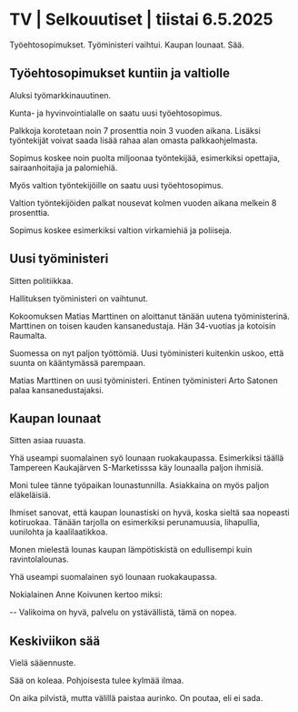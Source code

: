 # TV \| Selkouutiset \| tiistai 6.5.2025

Työehtosopimukset. Työministeri vaihtui. Kaupan lounaat. Sää.

## Työehtosopimukset kuntiin ja valtiolle

Aluksi työmarkkinauutinen.

Kunta- ja hyvinvointialalle on saatu uusi työehtosopimus.

Palkkoja korotetaan noin 7 prosenttia noin 3 vuoden aikana. Lisäksi työntekijät voivat saada lisää rahaa alan omasta palkkaohjelmasta.

Sopimus koskee noin puolta miljoonaa työntekijää, esimerkiksi opettajia, sairaanhoitajia ja palomiehiä.

Myös valtion työntekijöille on saatu uusi työehtosopimus.

Valtion työntekijöiden palkat nousevat kolmen vuoden aikana melkein 8 prosenttia.

Sopimus koskee esimerkiksi valtion virkamiehiä ja poliiseja.

## Uusi työministeri

Sitten politiikkaa.

Hallituksen työministeri on vaihtunut.

Kokoomuksen Matias Marttinen on aloittanut tänään uutena työministerinä. Marttinen on toisen kauden kansanedustaja. Hän 34-vuotias ja kotoisin Raumalta.

Suomessa on nyt paljon työttömiä. Uusi työministeri kuitenkin uskoo, että suunta on kääntymässä parempaan.

Matias Marttinen on uusi työministeri. Entinen työministeri Arto Satonen palaa kansanedustajaksi.

## Kaupan lounaat

Sitten asiaa ruuasta.

Yhä useampi suomalainen syö lounaan ruokakaupassa. Esimerkiksi täällä Tampereen Kaukajärven S-Marketisssa käy lounaalla paljon ihmisiä.

Moni tulee tänne työpaikan lounastunnilla. Asiakkaina on myös paljon eläkeläisiä.

Ihmiset sanovat, että kaupan lounastiski on hyvä, koska sieltä saa nopeasti kotiruokaa. Tänään tarjolla on esimerkiksi perunamuusia, lihapullia, uunilohta ja kaalilaatikkoa.

Monen mielestä lounas kaupan lämpötiskistä on edullisempi kuin ravintolalounas.

Yhä useampi suomalainen syö lounaan ruokakaupassa.

Nokialainen Anne Koivunen kertoo miksi:

-- Valikoima on hyvä, palvelu on ystävällistä, tämä on nopea.

## Keskiviikon sää

Vielä sääennuste.

Sää on koleaa. Pohjoisesta tulee kylmää ilmaa.

On aika pilvistä, mutta välillä paistaa aurinko. On poutaa, eli ei sada.


